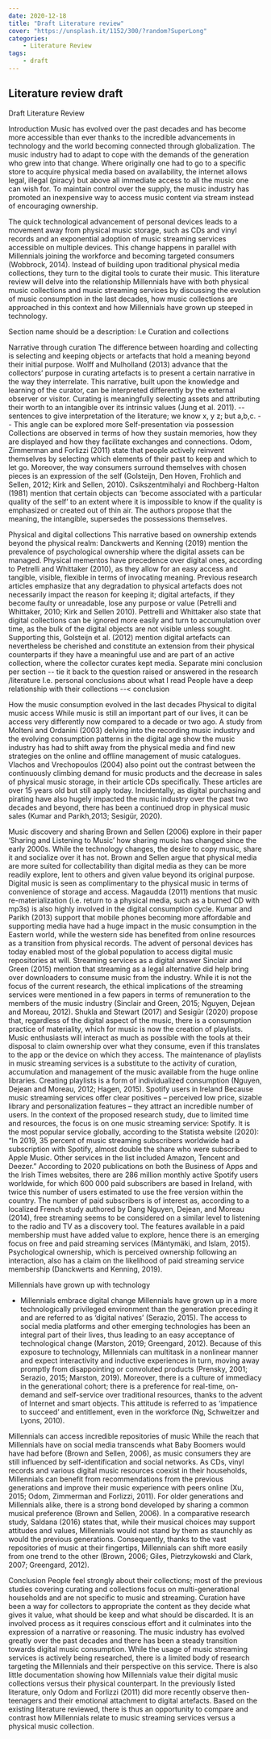 ```yaml
---
date: 2020-12-18
title: "Draft Literature review"
cover: "https://unsplash.it/1152/300/?random?SuperLong"
categories: 
    - Literature Review
tags:
    - draft
---
```


## Literature review draft

Draft Literature Review
 
Introduction
Music has evolved over the past decades and has become more accessible than ever thanks to the incredible advancements in technology and the world becoming connected through globalization. The music industry had to adapt to cope with the demands of the generation who grew into that change.  Where originally one had to go to a specific store to acquire physical media based on availability, the internet allows legal, illegal (piracy) but above all immediate access to all the music one can wish for. To maintain control over the supply, the music industry has promoted an inexpensive way to access music content via stream instead of encouraging ownership.
 
The quick technological advancement of personal devices leads to a movement away from physical music storage, such as CDs and vinyl records and an exponential adoption of music streaming services accessible on multiple devices. This change happens in parallel with Millennials joining the workforce and becoming targeted consumers (Wobbrock, 2014). Instead of building upon traditional physical media collections, they turn to the digital tools to curate their music. This literature review will delve into the relationship Millennials have with both physical music collections and music streaming services by discussing the evolution of music consumption in the last decades, how music collections are approached in this context and how Millennials have grown up steeped in technology.
 
Section name should be a description:
I.e Curation and collections

Narrative through curation
The difference between hoarding and collecting is selecting and keeping objects or artefacts that hold a meaning beyond their initial purpose. Wolff and Mulholland (2013) advance that the collectors’ purpose in curating artefacts is to present a certain narrative in the way they interrelate. This narrative, built upon the knowledge and learning of the curator, can be interpreted differently by the external observer or visitor. Curating is meaningfully selecting assets and attributing their worth to an intangible over its intrinsic values (Jung et al. 2011).
-- sentences to give interpretation of the literature; we know x, y z; but a,b,c.
-- This angle can be explored more
Self-presentation via possession
Collections are observed in terms of how they sustain memories, how they are displayed and how they facilitate exchanges and connections. Odom, Zimmerman and Forlizzi (2011) state that people actively reinvent themselves by selecting which elements of their past to keep and which to let go. Moreover, the way consumers surround themselves with chosen pieces is an expression of the self (Golsteijn, Den Hoven, Frohlich and Sellen, 2012; Kirk and Sellen, 2010). Csikszentmihalyi and Rochberg-Halton (1981) mention that certain objects can ‘become associated with a particular quality of the self’ to an extent where it is impossible to know if the quality is emphasized or created out of thin air. The authors propose that the meaning, the intangible, supersedes the possessions themselves.
 
Physical and digital collections
This narrative based on ownership extends beyond the physical realm: Danckwerts and Kenning (2019) mention the prevalence of psychological ownership where the digital assets can be managed. Physical mementos have precedence over digital ones, according to Petrelli and Whittaker (2010), as they allow for an easy access and tangible, visible, flexible in terms of invocating meaning. Previous research articles emphasize that any degradation to physical artefacts does not necessarily impact the reason for keeping it; digital artefacts, if they become faulty or unreadable, lose any purpose or value (Petrelli and Whittaker, 2010; Kirk and Sellen 2010). Pettrelli and Whittaker also state that digital collections can be ignored more easily and turn to accumulation over time, as the bulk of the digital objects are not visible unless sought. Supporting this, Golsteijn et al. (2012) mention digital artefacts can nevertheless be cherished and constitute an extension from their physical counterparts if they have a meaningful use and are part of an active collection, where the collector curates kept media.
Separate mini conclusion per section 
-- tie it back to the question raised or answered in the research /literature
I.e. personal conclusions about what I read
People have a deep relationship with their collections --< conclusion
 
How the music consumption evolved in the last decades
Physical to digital music access
While music is still an important part of our lives, it can be access very differently now compared to a decade or two ago. A study from Molteni and Ordanini (2003) delving into the recording music industry and the evolving consumption patterns in the digital age show the music industry has had to shift away from the physical media and find new strategies on the online and offline management of music catalogues. Vlachos and Vrechopoulos (2004) also point out the contrast between the continuously climbing demand for music products and the decrease in sales of physical music storage, in their article CDs specifically. These articles are over 15 years old but still apply today. Incidentally, as digital purchasing and pirating have also hugely impacted the music industry over the past two decades and beyond, there has been a continued drop in physical music sales (Kumar and Parikh,2013; Sesigür, 2020).
 
 
Music discovery and sharing
Brown and Sellen (2006) explore in their paper ‘Sharing and Listening to Music’ how sharing music has changed since the early 2000s. While the technology changes, the desire to copy music, share it and socialize over it has not. Brown and Sellen argue that physical media are more suited for collectability than digital media as they can be more readily explore, lent to others and given value beyond its original purpose. Digital music is seen as complimentary to the physical music in terms of convenience of storage and access. Magaudda (2011) mentions that music re-materialization (i.e. return to a physical media, such as a burned CD with mp3s) is also highly involved in the digital consumption cycle.
Kumar and Parikh (2013) support that mobile phones becoming more affordable and supporting media have had a huge impact in the music consumption in the Eastern world, while the western side has benefited from online resources as a transition from physical records. The advent of personal devices has today enabled most of the global population to access digital music repositories at will.
Streaming services as a digital answer
Sinclair and Green (2015) mention that streaming as a legal alternative did help bring over downloaders to consume music from the industry. While it is not the focus of the current research, the ethical implications of the streaming services were mentioned in a few papers in terms of remuneration to the members of the music industry (Sinclair and Green, 2015; Nguyen, Dejean and Moreau, 2012). Shukla and Stewart (2017) and Sesigür (2020) propose that, regardless of the digital aspect of the music, there is a consumption practice of materiality, which for music is now the creation of playlists. Music enthusiasts will interact as much as possible with the tools at their disposal to claim ownership over what they consume, even if this translates to the app or the device on which they access.
The maintenance of playlists in music streaming services is a substitute to the activity of curation, accumulation and management of the music available from the huge online libraries. Creating playlists is a form of individualized consumption (Nguyen, Dejean and Moreau, 2012; Hagen, 2015).
Spotify users in Ireland
Because music streaming services offer clear positives – perceived low price, sizable library and personalization features – they attract an incredible number of users. In the context of the proposed research study, due to limited time and resources, the focus is on one music streaming service: Spotify. It is the most popular service globally, according to the Statista website (2020): “In 2019, 35 percent of music streaming subscribers worldwide had a subscription with Spotify, almost double the share who were subscribed to Apple Music. Other services in the list included Amazon, Tencent and Deezer.”
According to 2020 publications on both the Business of Apps and the Irish Times websites, there are 286 million monthly active Spotify users worldwide, for which 600 000 paid subscribers are based in Ireland, with twice this number of users estimated to use the free version within the country. The number of paid subscribers is of interest as, according to a localized French study authored by Dang Nguyen, Dejean, and Moreau (2014), free streaming seems to be considered on a similar level to listening to the radio and TV as a discovery tool. The features available in a paid membership must have added value to explore, hence there is an emerging focus on free and paid streaming services (Mäntymäki, and Islam, 2015). Psychological ownership, which is perceived ownership following an interaction, also has a claim on the likelihood of paid streaming service membership (Danckwerts and Kenning, 2019).
 
Millennials have grown up with technology
- Millennials embrace digital change
Millennials have grown up in a more technologically privileged environment than the generation preceding it and are referred to as ‘digital natives’ (Serazio, 2015). The access to social media platforms and other emerging technologies has been an integral part of their lives, thus leading to an easy acceptance of technological change (Marston, 2019; Greengard, 2012).
Because of this exposure to technology, Millennials can multitask in a nonlinear manner and expect interactivity and inductive experiences in turn, moving away promptly from disappointing or convoluted products (Prensky, 2001; Serazio, 2015; Marston, 2019). Moreover, there is a culture of immediacy in the generational cohort; there is a preference for real-time, on-demand and self-service over traditional resources, thanks to the advent of Internet and smart objects. This attitude is referred to as ‘impatience to succeed’ and entitlement, even in the workforce (Ng, Schweitzer and Lyons, 2010).
 
Millennials can access incredible repositories of music
While the reach that Millennials have on social media transcends what Baby Boomers would have had before (Brown and Sellen, 2006), as music consumers they are still influenced by self-identification and social networks. As CDs, vinyl records and various digital music resources coexist in their households, Millennials can benefit from recommendations from the previous generations and improve their music experience with peers online (Xu, 2015; Odom, Zimmerman and Forlizzi, 2011). For older generations and Millennials alike, there is a strong bond developed by sharing a common musical preference (Brown and Sellen, 2006). In a comparative research study, Saldana (2016) states that, while their musical choices may support attitudes and values, Millennials would not stand by them as staunchly as would the previous generations. Consequently, thanks to the vast repositories of music at their fingertips, Millennials can shift more easily from one trend to the other (Brown, 2006; Giles, Pietrzykowski and Clark, 2007; Greengard, 2012).
 
Conclusion
People feel strongly about their collections; most of the previous studies covering curating and collections focus on multi-generational households and are not specific to music and streaming.
Curation have been a way for collectors to appropriate the content as they decide what gives it value, what should be keep and what should be discarded. It is an involved process as it requires conscious effort and it culminates into the expression of a narrative or reasoning.
The music industry has evolved greatly over the past decades and there has been a steady transition towards digital music consumption. While the usage of music streaming services is actively being researched, there is a limited body of research targeting the Millennials and their perspective on this service. There is also little documentation showing how Millennials value their digital music collections versus their physical counterpart. In the previously listed literature, only Odom and Forlizzi (2011) did more recently observe then-teenagers and their emotional attachment to digital artefacts. Based on the existing literature reviewed, there is thus an opportunity to compare and contrast how Millennials relate to music streaming services versus a physical music collection.

